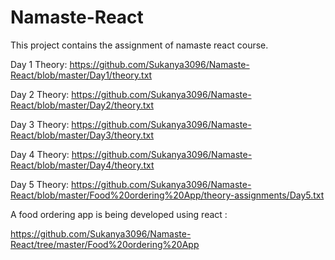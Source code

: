 # Namaste-React
This project contains the assignment of namaste react course.

Day 1 Theory: https://github.com/Sukanya3096/Namaste-React/blob/master/Day1/theory.txt

Day 2 Theory: https://github.com/Sukanya3096/Namaste-React/blob/master/Day2/theory.txt

Day 3 Theory: https://github.com/Sukanya3096/Namaste-React/blob/master/Day3/theory.txt

Day 4 Theory: https://github.com/Sukanya3096/Namaste-React/blob/master/Day4/theory.txt

Day 5 Theory: https://github.com/Sukanya3096/Namaste-React/blob/master/Food%20ordering%20App/theory-assignments/Day5.txt

A food ordering app is being developed using react :

https://github.com/Sukanya3096/Namaste-React/tree/master/Food%20ordering%20App
